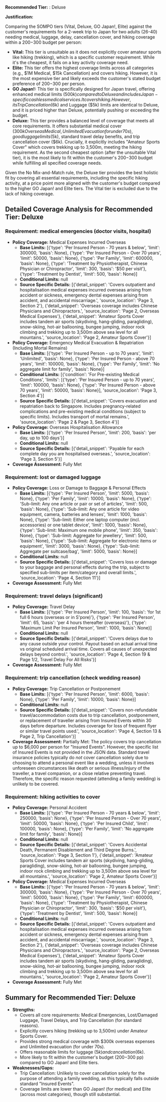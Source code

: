 **Recommended Tier:** : Deluxe

**Justification:**

Comparing the SOMPO tiers (Vital, Deluxe, GO Japan!, Elite) against the customer's requirements for a 2-week trip to Japan for two adults (26-40) needing medical, luggage, delay, cancellation cover, and hiking coverage within a $200-$300 budget per person:

*   **Vital:** This tier is unsuitable as it does not explicitly cover amateur sports like hiking (trekking), which is a specific customer requirement. While it's the cheapest, it fails on a key activity coverage need.
*   **Elite:** This tier offers the highest coverage limits across all categories (e.g., $1M Medical, $15k Cancellation) and covers hiking. However, it is the most expensive tier and likely exceeds the customer's stated budget preference of $200-$300 per person.
*   **GO Japan!:** This tier is specifically designed for Japan travel, offering enhanced medical limits ($500k) compared to Deluxe and includes Japan-specific cashless medical services. It covers hiking. However, its Trip Cancellation ($6k) and Luggage ($5k) limits are identical to Deluxe, and it is priced higher than Deluxe, potentially pushing or exceeding the budget.
*   **Deluxe:** This tier provides a balanced level of coverage that meets all core requirements. It offers substantial medical cover ($300k Overseas Medical, Unlimited Evacuation for under 70s), good luggage limits ($5k), standard travel delay benefits, and trip cancellation cover ($6k). Crucially, it explicitly includes "Amateur Sports Cover" which covers trekking up to 3,500m, meeting the hiking requirement. As the second cheapest option (after the unsuitable Vital tier), it is the most likely to fit within the customer's $200-$300 budget while fulfilling all specified coverage needs.

Given the No Mix-and-Match rule, the Deluxe tier provides the best holistic fit by covering all essential requirements, including the specific hiking activity, at a price point more aligned with the customer's budget compared to the higher GO Japan! and Elite tiers. The Vital tier is excluded due to the lack of hiking coverage.

## Detailed Coverage Analysis for Recommended Tier: Deluxe

### Requirement: medical emergencies (doctor visits, hospital)

*   **Policy Coverage:** Medical Expenses Incurred Overseas
    *   **Base Limits:** [{'type': 'Per Insured Person - 70 years & below', 'limit': 300000, 'basis': None}, {'type': 'Per Insured Person - Over 70 years', 'limit': 50000, 'basis': None}, {'type': 'Per Family', 'limit': 600000, 'basis': None}, {'type': 'Treatment by Physiotherapist, Chinese Physician or Chiropractor', 'limit': 300, 'basis': '$50 per visit'}, {'type': 'Treatment by Dentist', 'limit': 500, 'basis': None}]
    *   **Conditional Limits:** null
    *   **Source Specific Details:** [{'detail_snippet': 'Covers outpatient and hospitalisation medical expenses incurred overseas arising from accident or sickness, emergency dental expenses arising from accident, and accidental miscarriage.', 'source_location': 'Page 3, Section 2'}, {'detail_snippet': 'Overseas coverage includes Chinese Physicians and Chiropractors.', 'source_location': 'Page 2, Overseas Medical Expenses'}, {'detail_snippet': 'Amateur Sports Cover includes tandem air sports (skydiving, hang-gliding, paragliding), snow-skiing, hot-air ballooning, bungee jumping, indoor rock climbing and trekking up to 3,500m above sea level for all mountains.', 'source_location': 'Page 2, Amateur Sports Cover'}]
*   **Policy Coverage:** Emergency Medical Evacuation & Repatriation (Including Mortal Remains)
    *   **Base Limits:** [{'type': 'Per Insured Person - up to 70 years', 'limit': 'Unlimited', 'basis': None}, {'type': 'Per Insured Person - above 70 years', 'limit': 100000, 'basis': None}, {'type': 'Per Family', 'limit': 'No aggregate limit for family', 'basis': None}]
    *   **Conditional Limits:** [{'condition': 'For Pre-existing Medical Conditions', 'limits': [{'type': 'Per Insured Person - up to 70 years', 'limit': 100000, 'basis': None}, {'type': 'Per Insured Person - above 70 years', 'limit': 50000, 'basis': None}], 'source_location': 'Page 3, Section 4'}]
    *   **Source Specific Details:** [{'detail_snippet': 'Covers evacuation and repatriation back to Singapore. Includes pregnancy-related complications and pre-existing medical conditions (subject to specific limits). Includes transport of mortal remains.', 'source_location': 'Page 2 & Page 3, Section 4'}]
*   **Policy Coverage:** Overseas Hospitalisation Allowance
    *   **Base Limits:** [{'type': 'Per Insured Person', 'limit': 200, 'basis': 'per day, up to 100 days'}]
    *   **Conditional Limits:** null
    *   **Source Specific Details:** [{'detail_snippet': 'Payable for each complete day you are hospitalised overseas.', 'source_location': 'Page 3, Section 5'}]
*   **Coverage Assessment:** Fully Met

### Requirement: lost or damaged luggage

*   **Policy Coverage:** Loss or Damage to Baggage & Personal Effects
    *   **Base Limits:** [{'type': 'Per Insured Person', 'limit': 5000, 'basis': None}, {'type': 'Per Family', 'limit': 10000, 'basis': None}, {'type': 'Sub-limit: Any one article or pair or set of articles', 'limit': 500, 'basis': None}, {'type': 'Sub-limit: Any one article for video equipment, camera, batteries and lenses', 'limit': 1000, 'basis': None}, {'type': 'Sub-limit: Either one laptop computer (incl. accessories) or one tablet device', 'limit': 1000, 'basis': None}, {'type': 'Sub-limit: Maximum one mobile phone', 'limit': 350, 'basis': None}, {'type': 'Sub-limit: Aggregate for jewellery', 'limit': 500, 'basis': None}, {'type': 'Sub-limit: Aggregate for electronic items or equipment', 'limit': 3000, 'basis': None}, {'type': 'Sub-limit: Aggregate per suitcase/bag', 'limit': 5000, 'basis': None}]
    *   **Conditional Limits:** null
    *   **Source Specific Details:** [{'detail_snippet': 'Covers loss or damage to your baggage and personal effects during the trip, subject to specified sub-limits per item/category and overall limits.', 'source_location': 'Page 4, Section 11'}]
*   **Coverage Assessment:** Fully Met

### Requirement: travel delays (significant)

*   **Policy Coverage:** Travel Delay
    *   **Base Limits:** [{'type': 'Per Insured Person', 'limit': 100, 'basis': 'for 1st full 6 hours (overseas or in S\'pore)'}, {'type': 'Per Insured Person', 'limit': 65, 'basis': 'per 4 hours thereafter (overseas)'}, {'type': 'Maximum Limit Per Insured Person', 'limit': 1000, 'basis': None}]
    *   **Conditional Limits:** null
    *   **Source Specific Details:** [{'detail_snippet': 'Covers delays due to any cause outside your control. Payout based on actual arrival time vs original scheduled arrival time. Covers all causes of unexpected delays beyond control.', 'source_location': 'Page 4, Section 19 & Page 1/2, Travel Delay For All Risks'}]
*   **Coverage Assessment:** Fully Met

### Requirement: trip cancellation (check wedding reason)

*   **Policy Coverage:** Trip Cancellation or Postponement
    *   **Base Limits:** [{'type': 'Per Insured Person', 'limit': 6000, 'basis': None}, {'type': 'Per Family', 'limit': 10000, 'basis': None}]
    *   **Conditional Limits:** null
    *   **Source Specific Details:** [{'detail_snippet': 'Covers non-refundable travel/accommodation costs due to trip cancellation, postponement, or replacement of traveller arising from Insured Events within 30 days before departure. Includes coverage for loss of frequent flyer or similar travel points used.', 'source_location': 'Page 4, Section 13 & Page 2, Trip Cancellation'}]
*   **Coverage Assessment:** Partially Met: The policy covers trip cancellation up to $6,000 per person for "Insured Events". However, the specific list of Insured Events is not provided in the JSON data. Standard travel insurance policies typically do *not* cover cancellation solely due to choosing to attend a personal event like a wedding, unless it involves unforeseen circumstances like death or serious illness/injury of the traveller, a travel companion, or a close relative preventing travel. Therefore, the specific reason requested (attending a family wedding) is unlikely to be covered.

### Requirement: hiking activities to cover

*   **Policy Coverage:** Personal Accident
    *   **Base Limits:** [{'type': 'Per Insured Person - 70 years & below', 'limit': 250000, 'basis': None}, {'type': 'Per Insured Person - Over 70 years', 'limit': 50000, 'basis': None}, {'type': 'Per Insured Child', 'limit': 100000, 'basis': None}, {'type': 'Per Family', 'limit': 'No aggregate limit for family', 'basis': None}]
    *   **Conditional Limits:** null
    *   **Source Specific Details:** [{'detail_snippet': 'Covers Accidental Death, Permanent Disablement and Third Degree Burns.', 'source_location': 'Page 3, Section 1'}, {'detail_snippet': 'Amateur Sports Cover includes tandem air sports (skydiving, hang-gliding, paragliding), snow-skiing, hot-air ballooning, bungee jumping, indoor rock climbing and trekking up to 3,500m above sea level for all mountains.', 'source_location': 'Page 2, Amateur Sports Cover'}]
*   **Policy Coverage:** Medical Expenses Incurred Overseas
    *   **Base Limits:** [{'type': 'Per Insured Person - 70 years & below', 'limit': 300000, 'basis': None}, {'type': 'Per Insured Person - Over 70 years', 'limit': 50000, 'basis': None}, {'type': 'Per Family', 'limit': 600000, 'basis': None}, {'type': 'Treatment by Physiotherapist, Chinese Physician or Chiropractor', 'limit': 300, 'basis': '$50 per visit'}, {'type': 'Treatment by Dentist', 'limit': 500, 'basis': None}]
    *   **Conditional Limits:** null
    *   **Source Specific Details:** [{'detail_snippet': 'Covers outpatient and hospitalisation medical expenses incurred overseas arising from accident or sickness, emergency dental expenses arising from accident, and accidental miscarriage.', 'source_location': 'Page 3, Section 2'}, {'detail_snippet': 'Overseas coverage includes Chinese Physicians and Chiropractors.', 'source_location': 'Page 2, Overseas Medical Expenses'}, {'detail_snippet': 'Amateur Sports Cover includes tandem air sports (skydiving, hang-gliding, paragliding), snow-skiing, hot-air ballooning, bungee jumping, indoor rock climbing and trekking up to 3,500m above sea level for all mountains.', 'source_location': 'Page 2, Amateur Sports Cover'}]
*   **Coverage Assessment:** Fully Met

## Summary for Recommended Tier: Deluxe

*   **Strengths:**
    *   Covers all core requirements: Medical Emergencies, Lost/Damaged Luggage, Travel Delays, and Trip Cancellation (for standard reasons).
    *   Explicitly covers hiking (trekking up to 3,500m) under Amateur Sports Cover.
    *   Provides strong medical coverage with $300k overseas expenses and Unlimited evacuation (for under 70s).
    *   Offers reasonable limits for luggage ($5k) and cancellation ($6k).
    *   More likely to fit within the customer's budget ($200-$300 pp) compared to GO Japan! and Elite tiers.
*   **Weaknesses/Gaps:**
    *   Trip Cancellation: Unlikely to cover cancellation solely for the purpose of attending a family wedding, as this typically falls outside standard "Insured Events".
    *   Coverage limits are lower than GO Japan! (for medical) and Elite (across most categories), though still substantial.